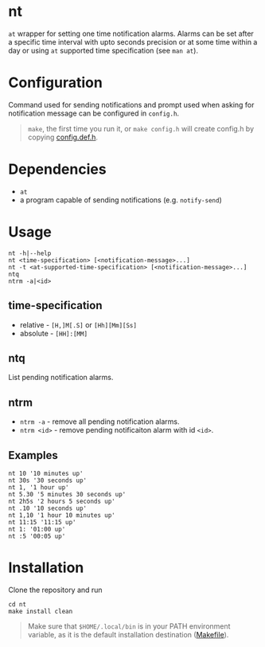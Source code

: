 # nt

`at` wrapper for setting one time notification alarms. Alarms can be set after
a specific time interval with upto seconds precision or at some time within a
day or using `at` supported time specification (see `man at`).

# Configuration

Command used for sending notifications and prompt used when asking for
notification message can be configured in `config.h`.

> `make`, the first time you run it, or `make config.h` will create config.h by
> copying [config.def.h](config.def.h).

# Dependencies

* `at`
* a program capable of sending notifications (e.g. `notify-send`)

# Usage

```
nt -h|--help
nt <time-specification> [<notification-message>...]
nt -t <at-supported-time-specification> [<notification-message>...]
ntq
ntrm -a|<id>
```

## time-specification

* relative - `[H,]M[.S]` or `[Hh][Mm][Ss]`
* absolute - `[HH]:[MM]`

## ntq

List pending notification alarms.

## ntrm

* `ntrm -a` - remove all pending notification alarms.
* `ntrm <id>` - remove pending notificaiton alarm with id `<id>`.

## Examples

```
nt 10 '10 minutes up'
nt 30s '30 seconds up'
nt 1, '1 hour up'
nt 5.30 '5 minutes 30 seconds up'
nt 2h5s '2 hours 5 seconds up'
nt .10 '10 seconds up'
nt 1,10 '1 hour 10 minutes up'
nt 11:15 '11:15 up'
nt 1: '01:00 up'
nt :5 '00:05 up'
```

# Installation

Clone the repository and run
```
cd nt
make install clean
```
> Make sure that `$HOME/.local/bin` is in your PATH environment variable, as it
> is the default installation destination ([Makefile](Makefile)).
